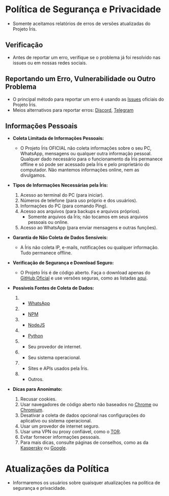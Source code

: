 # Política de Segurança e Privacidade

- Somente aceitamos relatórios de erros de versões atualizadas do Projeto Íris.

## Verificação

- Antes de reportar um erro, verifique se o problema já foi resolvido nas issues ou em nossas redes sociais.

## Reportando um Erro, Vulnerabilidade ou Outro Problema

- O principal método para reportar um erro é usando as [Issues](https://github.com/KillovSky/iris/issues?q) oficiais do Projeto Íris.
- Meios alternativos para reportar erros: [Discord](https://discord.gg/ZtN9UH7XZu), [Telegram](https://t.me/PROJETOIRIS)

## Informações Pessoais

- **Coleta Limitada de Informações Pessoais:**
  - O Projeto Íris OFICIAL não coleta informações sobre o seu PC, WhatsApp, mensagens ou qualquer outra informação pessoal. Qualquer dado necessário para o funcionamento da Íris permanece offline e só pode ser acessado pela Íris e pelo proprietário do computador. Não mantemos informações online, nem as divulgamos.

- **Tipos de Informações Necessárias pela Íris:**
	1. Acesso ao terminal do PC (para iniciar).
	2. Números de telefone (para uso próprio e dos usuários).
	3. Informações do PC (para comando Ping).
	4. Acesso aos arquivos (para backups e arquivos próprios).
		- Somente arquivos da Íris; não tocamos em seus arquivos pessoais ou online.
	5. Acesso ao WhatsApp (para enviar mensagens e outras funções).

- **Garantia de Não Coleta de Dados Sensíveis:**
	- A Íris não coleta IP, e-mails, notificações ou qualquer informação. Tudo permanece offline.

- **Verificação de Segurança e Download Seguro:**
	- O Projeto Íris é de código aberto. Faça o download apenas do [GitHub Oficial](https://github.com/KillovSky/iris) e use versões seguras, como as listadas [aqui](https://github.com/KillovSky/iris/discussions/372).

- **Possíveis Fontes de Coleta de Dados:**
	1. - [WhatsApp](https://www.whatsapp.com/legal/privacy-policy)
	2. - [NPM](https://docs.npmjs.com/policies/privacy)
	3. - [NodeJS](https://privacy-policy.openjsf.org)
	4. - [Python](https://www.python.org/privacy)
	5. - Seu provedor de internet.
	6. - Seu sistema operacional.
	7. - Sites e APIs usados pela Íris.
	8. - Outros.

- **Dicas para Anonimato:**
	1. Recusar cookies.
	2. Usar navegadores de código aberto não baseados no [Chrome](https://www.google.com/intl/pt-BR/chrome) ou [Chromium](https://www.chromium.org/getting-involved/download-chromium).
	3. Desativar a coleta de dados opcional nas configurações do aplicativo ou sistema operacional.
	4. Usar um provedor de internet seguro.
	5. Usar uma VPN ou proxy confiável, como o [TOR](https://www.torproject.org/download).
	6. Evitar fornecer informações pessoais.
	7. Para mais dicas, consulte páginas de conselhos, como as da [Kaspersky](https://www.kaspersky.com.br/blog/privacy-ten-tips-2018/10616) ou [Google](https://policies.google.com/technologies/product-privacy).

# Atualizações da Política

- Informaremos os usuários sobre quaisquer atualizações na política de segurança e privacidade.